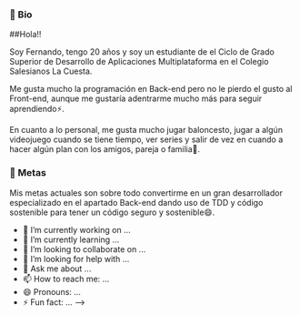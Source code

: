 ### 👤 Bio

##Hola!!

Soy Fernando, tengo 20 años y soy un estudiante de el Ciclo de Grado Superior de Desarrollo de Aplicaciones Multiplataforma en el Colegio Salesianos La Cuesta.

Me gusta mucho la programación en Back-end pero no le pierdo el gusto al Front-end, aunque me gustaría adentrarme mucho más para seguir aprendiendo⚡.

En cuanto a lo personal, me gusta mucho jugar baloncesto, jugar a algún videojuego cuando se tiene tiempo, ver series y salir de vez en cuando a hacer algún plan con los amigos, pareja o familia👯.

### 🎯 Metas

Mis metas actuales son sobre todo convertirme en un gran desarrollador especializado en el apartado Back-end dando uso de TDD y código sostenible para tener un código seguro y sostenible😄.

- 🔭 I’m currently working on ...
- 🌱 I’m currently learning ...
- 👯 I’m looking to collaborate on ...
- 🤔 I’m looking for help with ...
- 💬 Ask me about ...
- 📫 How to reach me: ...
- 😄 Pronouns: ...
- ⚡ Fun fact: ...
-->
